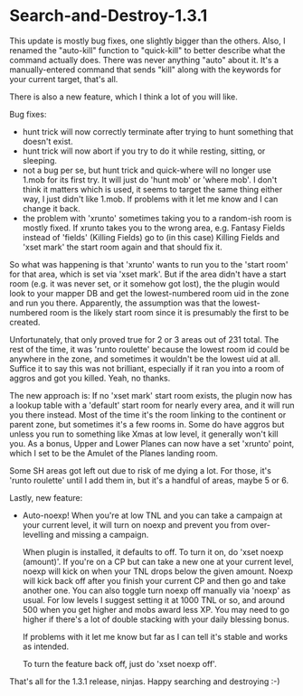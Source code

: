 # Search-and-Destroy-1.3.1

This update is mostly bug fixes, one slightly bigger than the others.  Also, I renamed
the "auto-kill" function to "quick-kill" to better describe what the command actually
does.  There was never anything "auto" about it.  It's a manually-entered command that
sends "kill" along with the keywords for your current target, that's all.

There is also a new feature, which I think a lot of you will like.

Bug fixes:
- hunt trick will now correctly terminate after trying to hunt something that doesn't exist.
- hunt trick will now abort if you try to do it while resting, sitting, or sleeping.
- not a bug per se, but hunt trick and quick-where will no longer use 1.mob for its first
try.  It will just do 'hunt mob' or 'where mob'.  I don't think it matters which is used,
it seems to target the same thing either way, I just didn't like 1.mob.  If problems with
it let me know and I can change it back.
- the problem with 'xrunto' sometimes taking you to a random-ish room is mostly fixed. If 
xrunto takes you to the wrong area, e.g. Fantasy Fields instead of 'fields' (Killing Fields)
go to (in this case) Killing Fields and 'xset mark' the start room again and that should fix it.

So what was happening is that 'xrunto' wants to run you to the 'start room' for that 
area, which is set via 'xset mark'.  But if the area didn't have a start room (e.g. it
was never set, or it somehow got lost), the the plugin would look to your mapper DB
and get the lowest-numbered room uid in the zone and run you there.  Apparently, 
the assumption was that the lowest-numbered room is the likely start room since it
is presumably the first to be created.

Unfortunately, that only proved true for 2 or 3 areas out of 231 total. The rest
of the time, it was 'runto roulette' because the lowest room id could be anywhere
in the zone, and sometimes it wouldn't be the lowest uid at all.  Suffice it to say
this was not brilliant, especially if it ran you into a room of aggros and
got you killed.  Yeah, no thanks.

The new approach is:  If no 'xset mark' start room exists, the plugin now has a
lookup table with a 'default' start room for nearly every area, and it will
run you there instead.  Most of the time it's the room linking to the
continent or parent zone, but sometimes it's a few rooms in.  Some do have aggros
but unless you run to something like Xmas at low level, it generally won't kill you.  As
a bonus, Upper and Lower Planes can now have a set 'xrunto' point, which I set to be
the Amulet of the Planes landing room.

Some SH areas got left out due to risk of me dying a lot.  For those, it's 'runto roulette'
until I add them in, but it's a handful of areas, maybe 5 or 6.
 
 
Lastly, new feature:
 - Auto-noexp!  When you're at low TNL and you can take a campaign at your current level, 
 it will turn on noexp and prevent you from over-levelling and missing a campaign.

   When plugin is installed, it defaults to off.  To turn it on, do 'xset noexp (amount)'.
 If you're on a CP but can take a new one at your current level, noexp will kick on 
 when your TNL drops below the given amount.  Noexp will kick back off after you finish
 your current CP and then go and take another one.  You can also toggle turn noexp off 
 manually via 'noexp' as usual.  For low levels I suggest setting it at 1000 TNL or so,
 and around 500 when you get higher and mobs award less XP.  You may need to go higher
 if there's a lot of double stacking with your daily blessing bonus.
 
   If problems with it let me know but far as I can tell it's stable and works as intended.
 
   To turn the feature back off, just do 'xset noexp off'.
   
 That's all for the 1.3.1 release, ninjas.  Happy searching and destroying :-)
